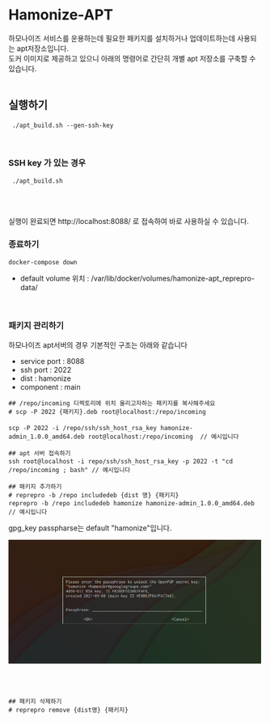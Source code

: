 # Hamonize-APT
하모나이즈 서비스를 운용하는데 필요한 패키지를 설치하거나 업데이트하는데 사용되는 apt저장소입니다. <br>
도커 이미지로 제공하고 있으니 아래의 명령어로 간단히 개별 apt 저장소를 구축할 수 있습니다.
<br><br>

## 실행하기

```
 ./apt_build.sh --gen-ssh-key
```
<br>

### SSH key 가 있는 경우
```
 ./apt_build.sh 
```
<br>

<br>

실행이 완료되면 
http://localhost:8088/ 로 접속하여 바로 사용하실 수 있습니다.

### 종료하기

```
docker-compose down 
```
* default volume 위치 : /var/lib/docker/volumes/hamonize-apt_reprepro-data/
  


<br>

### 패키지 관리하기
하모나이즈 apt서버의 경우 기본적인 구조는 아래와 같습니다
<br>
- service port : 8088
- ssh port : 2022
- dist : hamonize
- component : main 

```
## /repo/incoming 디렉토리에 위치 올리고자하는 패키지를 복사해주세요
# scp -P 2022 {패키지}.deb root@localhost:/repo/incoming

scp -P 2022 -i /repo/ssh/ssh_host_rsa_key hamonize-admin_1.0.0_amd64.deb root@localhost:/repo/incoming  // 예시입니다

## apt 서버 접속하기
ssh root@localhost -i repo/ssh/ssh_host_rsa_key -p 2022 -t "cd /repo/incoming ; bash" // 예시입니다

## 패키지 추가하기
# reprepro -b /repo includedeb {dist 명} {패키지}
reprepro -b /repo includedeb hamonize hamonize-admin_1.0.0_amd64.deb  // 예시입니다

```
gpg_key passpharse는 default "hamonize"입니다.

<img src="../img/gpg_key.png" width="500px">

<br><br>

```
## 패키지 삭제하기
# reprepro remove {dist명} {패키지}

```




